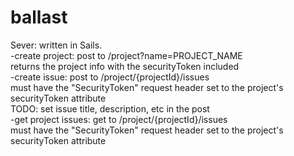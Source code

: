 ballast
=======
Sever: written in Sails.  
-create project: post to /project?name=PROJECT_NAME  
	returns the project info with the securityToken included  
-create issue: post to /project/{projectId}/issues  
	must have the "SecurityToken" request header set to the project's securityToken attribute  
	TODO: set issue title, description, etc in the post  
-get project issues: get to /project/{projectId}/issues  
	must have the "SecurityToken" request header set to the project's securityToken attribute  